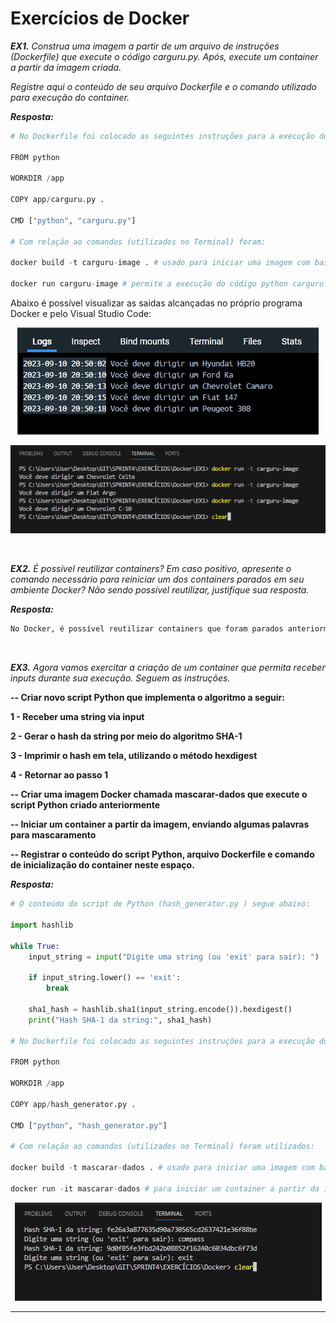 # Exercícios de Docker

_**EX1.**
Construa uma imagem a partir de um arquivo de instruções (Dockerfile) que execute o código carguru.py. Após, execute um container a partir da imagem criada._

_Registre aqui o conteúdo de seu arquivo Dockerfile e o comando utilizado para execução do container._

_**Resposta:**_

```python
# No Dockerfile foi colocado as seguintes instruções para a execução do código carguru.py:

FROM python

WORKDIR /app

COPY app/carguru.py .

CMD ["python", "carguru.py"]

# Com relação ao comandos (utilizados no Terminal) foram:

docker build -t carguru-image . # usado para iniciar uma imagem com base nas instruções do Dockerfile, onde a tag -t é usada para já nomearmos a imagem

docker run carguru-image # permite a execução do código python carguru.py
```

Abaixo é possível visualizar as saidas alcançadas no próprio programa Docker e pelo Visual Studio Code:

<div align="center">

![Output Docker](<../Images Sprint4/Output Docker.png>)

![Output VSC](<../Images Sprint4/Output VSC.png>)

</div>

&nbsp;

_**EX2.**
É possível reutilizar containers? Em caso positivo, apresente o comando necessário para reiniciar um dos containers parados em seu ambiente Docker? Não sendo possível reutilizar, justifique sua resposta._

_**Resposta:**_

```python
No Docker, é possível reutilizar containers que foram parados anteriormente, desde que esses containers não tenham sido removidos ( --rm ). Containers parados ainda existem no sistema Docker, e você pode reiniciá-los usando o comando docker start <container_id>.
```

&nbsp;

_**EX3.**
Agora vamos exercitar a criação de um container que permita receber inputs durante sua execução. Seguem as instruções._

**-- Criar novo script Python que implementa o algoritmo a seguir:**

**1 - Receber uma string via input**

**2 - Gerar o hash  da string por meio do algoritmo SHA-1**

**3 - Imprimir o hash em tela, utilizando o método hexdigest**

**4 - Retornar ao passo 1**

**-- Criar uma imagem Docker chamada mascarar-dados que execute o script Python criado anteriormente**

**--  Iniciar um container a partir da imagem, enviando algumas palavras para mascaramento**

**-- Registrar o conteúdo do script Python, arquivo Dockerfile e comando de inicialização do container neste espaço.**

_**Resposta:**_

```python
# O conteúdo do script de Python (hash_generator.py ) segue abaixo:

import hashlib

while True:
    input_string = input("Digite uma string (ou 'exit' para sair): ")
    
    if input_string.lower() == 'exit':
        break

    sha1_hash = hashlib.sha1(input_string.encode()).hexdigest()
    print("Hash SHA-1 da string:", sha1_hash)

# No Dockerfile foi colocado as seguintes instruções para a execução do código hash_generator.py:

FROM python

WORKDIR /app

COPY app/hash_generator.py .

CMD ["python", "hash_generator.py"]

# Com relação ao comandos (utilizados no Terminal) foram utilizados:

docker build -t mascarar-dados . # usado para iniciar uma imagem com base nas instruções do Dockerfile, onde a tag -t é usada para já nomearmos a imagem

docker run -it mascarar-dados # para iniciar um container a partir da imagem "mascarar-dados" e enviar strings para mascaramento interativamente.
```

<div align="center">

![Output VSC3](<../Images Sprint4/Output VSC3.png>)

</div>

---